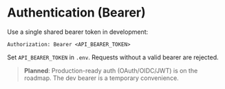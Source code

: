# Authentication (Bearer)

Use a single shared bearer token in development:
```
Authorization: Bearer <API_BEARER_TOKEN>
```

Set `API_BEARER_TOKEN` in `.env`. Requests without a valid bearer are rejected.

> **Planned**: Production-ready auth (OAuth/OIDC/JWT) is on the roadmap. The dev bearer is a temporary convenience.
